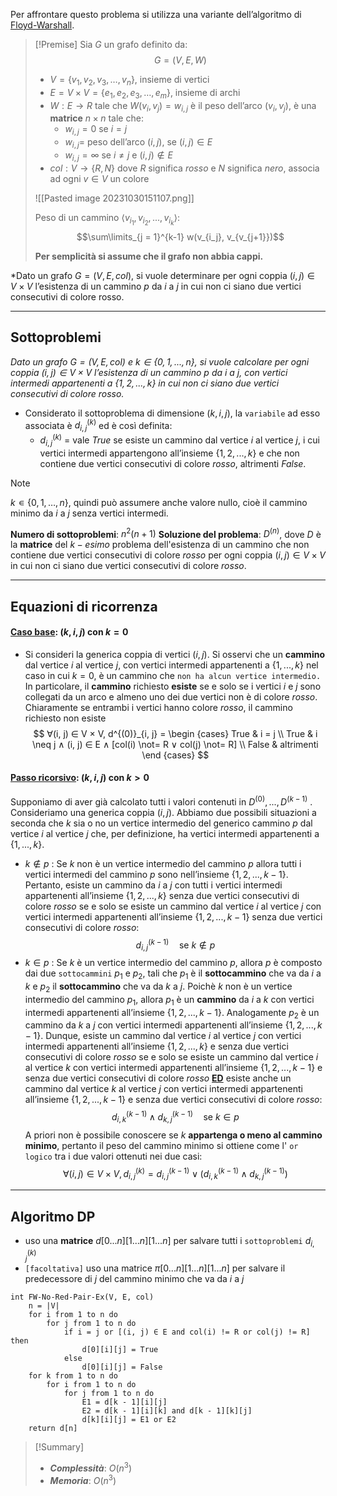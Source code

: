 Per affrontare questo problema si utilizza una variante dell’algoritmo di [Floyd-Warshall](obsidian://open?vault=obsidian-git-sync&file=Analisi%20e%20Progetto%20di%20Algoritmi%2F2.%20%F0%9F%93%8A%20Grafi%2F0.%20Floyd-Warshall).

>[!Premise]
>Sia $G$ un grafo definito da:
>$$G = (V, E, W)$$
>- $V = \{v_1, v_2, v_3, …, v_n\}$, insieme di vertici
>- $E = V × V = \{e_1, e_2, e_3, …, e_m\}$, insieme di archi
>- $W : E \rightarrow R$ tale che $W(v_i ,v_j) = w_{i,j}$ è il peso dell’arco $(v_i ,v_j)$, è una **matrice** $n×n$ tale che:
>	- $w_{i,j} = 0$ se $i = j$
>	- $w_{i,j} =$ peso dell’arco $(i,j)$, se $(i,j) ∈ E$
>	- $w_{i,j} = ∞$ se $i \neq j$ e $(i,j) ∉ E$
>- $col : V \rightarrow \{R, N\}$ dove $R$ significa $rosso$ e $N$ significa $nero$, associa ad ogni $v ∈ V$ un colore
>
>![[Pasted image 20231030151107.png]]
>
>Peso di un cammino $⟨v_{i_1}, v_{i_2}, ..., v_{i_k}⟩$:
>$$\sum\limits_{j = 1}^{k-1} w(v_{i_j}, v_{v_{j+1}})$$
>
>**Per semplicità si assume che il grafo non abbia cappi.**

*Dato un grafo $G = (V, E, col)$, si vuole determinare per ogni coppia $(i, j) ∈ V × V$ l’esistenza di un cammino $p$ da $i$ a $j$ in cui non ci siano due vertici consecutivi di colore rosso.

---
## Sottoproblemi

*Dato un grafo $G = (V, E, col)$ e $k ∈ \{0, 1, . . . , n\}$, si vuole calcolare per ogni coppia $(i, j) ∈ V × V$ l’esistenza di un cammino $p$ da $i$ a $j$, con vertici intermedi appartenenti a $\{1, 2, . . . , k\}$ in cui non ci siano due vertici consecutivi di colore $rosso$.* 

- Considerato il sottoproblema di dimensione $(k, i, j)$, la `variabile` ad esso associata è $d^{(k)}_{i, j}$ ed è così definita:
	- $d^{(k)}_{i, j}$ = vale $True$ se esiste un cammino dal vertice $i$ al vertice $j$, i cui vertici intermedi appartengono all’insieme $\{1, 2, . . . , k\}$ e che non contiene due vertici consecutivi di colore $rosso$, altrimenti $False$.

>[!Note]
>$k ∊ \{0, 1, …, n\}$, quindi può assumere anche valore nullo, cioè il cammino minimo da $i$ a $j$ senza vertici intermedi.

**Numero di sottoproblemi**: $n^2(n+1)$
**Soluzione del problema**: $D^{(n)}$, dove $D$ è la **matrice** del $k-esimo$ problema dell'esistenza di un cammino che non contiene due vertici consecutivi di colore $rosso$ per ogni coppia $(i, j) ∈ V × V$ in cui non ci siano due vertici consecutivi di colore $rosso$.

---
## Equazioni di ricorrenza
#### <u>**Caso base**</u>: $(k, i, j)$ con $k = 0$
- Si consideri la generica coppia di vertici $(i, j)$. Si osservi che un **cammino** dal vertice $i$ al vertice $j$, con vertici intermedi appartenenti a $\{1, . . . , k\}$ nel caso in cui $k = 0$, è un cammino che `non ha alcun vertice intermedio.`
	In particolare, il **cammino** richiesto **esiste** se e solo se i vertici $i$ e $j$ sono collegati da un arco e almeno uno dei due vertici non è di colore $rosso$. Chiaramente se entrambi i vertici hanno colore $rosso$, il cammino richiesto non esiste
$$
∀(i, j) ∈ V × V, d^{(0)}_{i, j} = 
\begin {cases}
True & i = j \\
True & i \neq j ∧ (i, j) ∈ E ∧ [col(i) \not= R ∨ col(j) \not= R] \\
False & altrimenti
\end {cases}
$$

#### <u>**Passo ricorsivo**</u>: $(k, i, j)$ con $k > 0$
Supponiamo di aver già calcolato tutti i valori contenuti in $D^{(0)}, . . . , D^{(k−1)}$ . Consideriamo una generica coppia $(i, j)$. Abbiamo due possibili situazioni a seconda che $k$ sia o no un vertice intermedio del generico cammino $p$ dal vertice $i$ al vertice $j$ che, per definizione, ha vertici intermedi appartenenti a $\{1, . . . , k\}$.
- $k ∉ p$ :
	Se $k$ non è un vertice intermedio del cammino $p$ allora tutti i vertici intermedi del cammino $p$ sono nell’insieme $\{1, 2, . . . , k − 1\}$. Pertanto, esiste un cammino da $i$ a $j$ con tutti i vertici intermedi appartenenti all’insieme $\{1, 2, . . . , k\}$ senza due vertici consecutivi di colore $rosso$ se e solo se esiste un cammino dal vertice $i$ al vertice $j$ con vertici intermedi appartenenti all’insieme $\{1, 2, . . . , k − 1\}$ senza due vertici consecutivi di colore $rosso$: $$d^{(k−1)}_{i, j} \quad\text{se }  k ∉ p$$
- $k ∈ p$ :
	Se $k$ è un vertice intermedio del cammino $p$, allora $p$ è composto dai due `sottocammini` $p_1$ e $p_2$, tali che $p_1$ è il **sottocammino** che va da $i$ a $k$ e $p_2$ il **sottocammino** che va da $k$ a $j$.
	Poichè $k$ non è un vertice intermedio del cammino $p_1$, allora $p_1$ è un **cammino** da $i$ a $k$ con vertici intermedi appartenenti all’insieme $\{1, 2, . . . , k − 1\}$. 
	Analogamente $p_2$ è un cammino da $k$ a $j$ con vertici intermedi appartenenti all’insieme $\{1, 2, . . . , k −1\}$.
	Dunque, esiste un cammino dal vertice $i$ al vertice $j$ con vertici intermedi appartenenti all’insieme $\{1, 2, . . . , k\}$ e senza due vertici consecutivi di colore $rosso$ se e solo se esiste un cammino dal vertice $i$ al vertice $k$ con vertici intermedi appartenenti all’insieme $\{1, 2, . . . , k−1\}$ e senza due vertici consecutivi di colore $rosso$ <u>**ED**</u> esiste anche un cammino dal vertice $k$ al vertice $j$ con vertici intermedi appartenenti all’insieme $\{1, 2, . . . , k − 1\}$ e senza due vertici consecutivi di colore $rosso$: $$d^{(k−1)}_{i, k} \land d^{(k−1)}_{k, j} \quad\text{se }  k ∈ p$$
A priori non è possibile conoscere se $k$ **appartenga o meno al cammino minimo**, pertanto il peso del cammino minimo si ottiene come l' `or logico` tra i due valori ottenuti nei due casi: 
$$∀ (i, j) ∈ V × V, d^{(k)}_{i, j} = d^{(k−1)}_{i, j} \lor (d^{(k−1)}_{i, k} \land d^{(k−1)}_{k, j})$$

---
## Algoritmo DP

- uso una **matrice** $d[0...n][1...n][1...n]$ per salvare tutti i `sottoproblemi` $d^{(k)}_{i,j}$
- `[facoltativa]` uso una matrice $π[0...n][1...n][1...n]$ per salvare il predecessore di $j$ del cammino minimo che va da $i$ a $j$

``` Pseudocodice TI:"FW-No-Red-Pair-Ex" "FOLD"
int FW-No-Red-Pair-Ex(V, E, col) 
	n = |V|
	for i from 1 to n do
		for j from 1 to n do
			if i = j or [(i, j) ∈ E and col(i) != R or col(j) != R] then
				d[0][i][j] = True
			else
				d[0][i][j] = False
	for k from 1 to n do
		for i from 1 to n do
			for j from 1 to n do
				E1 = d[k - 1][i][j]
				E2 = d[k - 1][i][k] and d[k - 1][k][j]
				d[k][i][j] = E1 or E2
	return d[n]
```

> [!Summary]
> - ***Complessità***: $O(n^3)$
> - ***Memoria***: $O(n^3)$